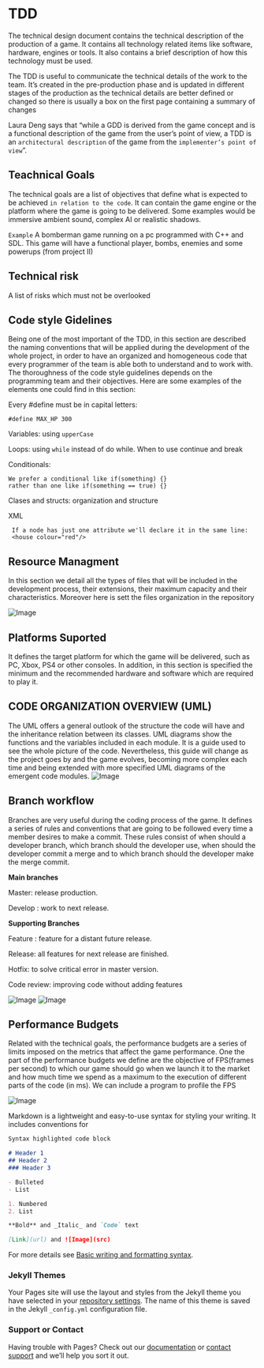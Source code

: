 # TDD

The technical design document contains the technical description of the production of a game. It contains all technology related items like software, hardware, engines or tools. It also contains a brief description of how this technology must be used.

The TDD is useful to communicate the technical details of the work to the team. It’s created in the pre-production phase and is updated in different stages of the production as the technical details are better defined or changed so there is usually a box on the first page containing a summary of changes

Laura Deng says that “while a GDD is derived from the game concept and is a functional description of the game from the user’s point of view, a TDD is an `architectural description` of the game from the `implementer’s point of view`”.

## Teachnical Goals

The technical goals are a list of objectives that define what is expected to be achieved `in relation to the code`. It can contain the game engine or the platform where the game is going to be delivered. Some examples would be immersive ambient sound, complex AI or realistic shadows.
	
`Example` A bomberman game running on a pc programmed with C++ and SDL. This game will have a functional player, bombs, enemies and some powerups (from project II)

## Technical risk

 A list of risks which must not be overlooked
 
## Code style Gidelines
 
Being one of the most important of the TDD, in this section are described the naming conventions that will be applied during the development of the whole project, in order to have an organized and homogeneous code that every programmer of the team is able both to understand and to work with. The thoroughness of the code style guidelines depends on the programming team and their objectives. Here are some examples of the elements one could find in this section:

Every #define must be in capital letters:
```
#define MAX_HP 300
```
Variables: using `upperCase`

Loops: using `while` instead of do while. When to use continue and break

Conditionals:
```
We prefer a conditional like if(something) {}
rather than one like if(something == true) {}
```
Clases and structs: organization and structure

XML
```
 If a node has just one attribute we'll declare it in the same line:
 <house colour="red"/>
```


## Resource Managment
In this section we detail all the types of files that will be included in the development process, their extensions, their maximum capacity and their characteristics. Moreover here is sett the files organization in the repository

![Image](https://github.com/avocadolau/TDD/blob/main/docs/Captura.JPG)

## Platforms Suported

It defines the target platform for which the game will be delivered, such as PC, Xbox, PS4 or other consoles. In addition, in this section is specified the minimum and the recommended hardware and software which are required to play it.

## CODE ORGANIZATION OVERVIEW (UML)

The UML offers a general outlook of the structure the code will have and the inheritance relation between its classes.
UML diagrams show the functions and the variables included in each module. It is a guide used to see the whole picture of the code. Nevertheless, this guide will change as the project goes by and the game evolves, becoming more complex each time and being extended with more specified UML diagrams of the emergent code modules.
![Image](https://github.com/avocadolau/TDD/blob/main/docs/generalUML.jpg)

## Branch workflow

Branches are very useful during the coding process of the game. It defines a series of rules and conventions that are going to be followed every time a member desires to make a commit. These rules consist of when should a developer branch, which branch should the developer use, when should the developer commit a merge and to which branch should the developer make the merge commit.

**Main branches**

Master: release production.

Develop : work to next release.


**Supporting Branches**

Feature : feature for a distant future release.

Release: all features for next release are finished.

Hotfix: to solve critical error in master version.

Code review: improving code without adding features


![Image](https://github.com/avocadolau/TDD/blob/main/docs/github-branches.jpg)
![Image](https://github.com/avocadolau/TDD/blob/main/docs/branches.jpg)

## Performance Budgets

Related with the technical goals, the performance budgets are a series of limits imposed on the metrics that affect the game performance. One the part of the performance budgets we define are the objective of FPS(frames per second) to which our game should go when we launch it to the market and how much time we spend as a maximum to the execution of different parts of the code (in ms). We can include a program to profile the FPS

![Image](https://github.com/avocadolau/TDD/blob/main/docs/brofilerImage.jpg)




Markdown is a lightweight and easy-to-use syntax for styling your writing. It includes conventions for

```markdown
Syntax highlighted code block

# Header 1
## Header 2
### Header 3

- Bulleted
- List

1. Numbered
2. List

**Bold** and _Italic_ and `Code` text

[Link](url) and ![Image](src)
```

For more details see [Basic writing and formatting syntax](https://docs.github.com/en/github/writing-on-github/getting-started-with-writing-and-formatting-on-github/basic-writing-and-formatting-syntax).

### Jekyll Themes

Your Pages site will use the layout and styles from the Jekyll theme you have selected in your [repository settings](https://github.com/avocadolau/TDD/settings/pages). The name of this theme is saved in the Jekyll `_config.yml` configuration file.

### Support or Contact

Having trouble with Pages? Check out our [documentation](https://docs.github.com/categories/github-pages-basics/) or [contact support](https://support.github.com/contact) and we’ll help you sort it out.

